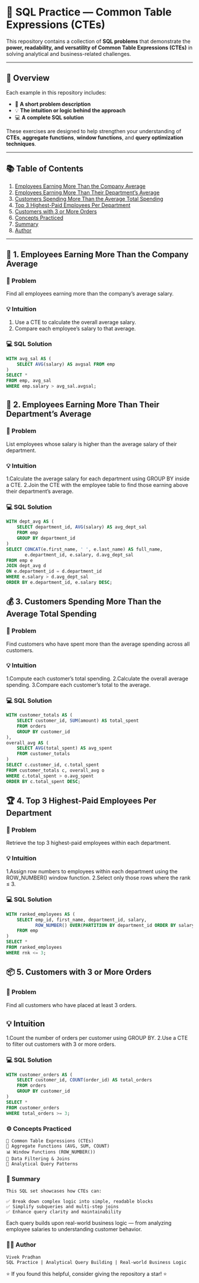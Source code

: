 # 🧩 SQL Practice — Common Table Expressions (CTEs)

This repository contains a collection of **SQL problems** that demonstrate the **power, readability, and versatility of Common Table Expressions (CTEs)** in solving analytical and business-related challenges.

---

## 📘 Overview

Each example in this repository includes:
- 📝 **A short problem description**
- 💡 **The intuition or logic behind the approach**
- 💻 **A complete SQL solution**

These exercises are designed to help strengthen your understanding of **CTEs**, **aggregate functions**, **window functions**, and **query optimization techniques**.

---

## 📚 Table of Contents

1. [Employees Earning More Than the Company Average](#-1-employees-earning-more-than-the-company-average)
2. [Employees Earning More Than Their Department’s Average](#-2-employees-earning-more-than-their-departments-average)
3. [Customers Spending More Than the Average Total Spending](#-3-customers-spending-more-than-the-average-total-spending)
4. [Top 3 Highest-Paid Employees Per Department](#-4-top-3-highest-paid-employees-per-department)
5. [Customers with 3 or More Orders](#-5-customers-with-3-or-more-orders)
6. [Concepts Practiced](#️-concepts-practiced)
7. [Summary](#-summary)
8. [Author](#-author)

---

## 🧠 1. Employees Earning More Than the Company Average

### 📝 Problem
Find all employees earning more than the company’s average salary.

### 💡 Intuition
1. Use a CTE to calculate the overall average salary.  
2. Compare each employee’s salary to that average.

### 💻 SQL Solution
```sql
WITH avg_sal AS (
    SELECT AVG(salary) AS avgsal FROM emp
)
SELECT * 
FROM emp, avg_sal 
WHERE emp.salary > avg_sal.avgsal;
```
## 🧭 2. Employees Earning More Than Their Department’s Average

### 📝 Problem
List employees whose salary is higher than the average salary of their department.

### 💡 Intuition
1.Calculate the average salary for each department using GROUP BY inside a CTE.
2.Join the CTE with the employee table to find those earning above their department’s average.

###  💻 SQL Solution
```sql
WITH dept_avg AS (
    SELECT department_id, AVG(salary) AS avg_dept_sal 
    FROM emp 
    GROUP BY department_id
)
SELECT CONCAT(e.first_name, ' ', e.last_name) AS full_name,
       e.department_id, e.salary, d.avg_dept_sal 
FROM emp e 
JOIN dept_avg d
ON e.department_id = d.department_id
WHERE e.salary > d.avg_dept_sal
ORDER BY e.department_id, e.salary DESC;
```
## 💰 3. Customers Spending More Than the Average Total Spending
### 📝 Problem
Find customers who have spent more than the average spending across all customers.

### 💡 Intuition
1.Compute each customer’s total spending.
2.Calculate the overall average spending.
3.Compare each customer’s total to the average.

### 💻 SQL Solution
```sql
WITH customer_totals AS (
    SELECT customer_id, SUM(amount) AS total_spent
    FROM orders
    GROUP BY customer_id
),
overall_avg AS (
    SELECT AVG(total_spent) AS avg_spent
    FROM customer_totals
)
SELECT c.customer_id, c.total_spent
FROM customer_totals c, overall_avg o
WHERE c.total_spent > o.avg_spent
ORDER BY c.total_spent DESC;
```
## 🏆 4. Top 3 Highest-Paid Employees Per Department

### 📝 Problem
Retrieve the top 3 highest-paid employees within each department.

### 💡 Intuition
1.Assign row numbers to employees within each department using the ROW_NUMBER() window function.
2.Select only those rows where the rank ≤ 3.

### 💻 SQL Solution
```sql
WITH ranked_employees AS (
    SELECT emp_id, first_name, department_id, salary,
           ROW_NUMBER() OVER(PARTITION BY department_id ORDER BY salary DESC) AS rnk
    FROM emp
)
SELECT * 
FROM ranked_employees 
WHERE rnk <= 3;
```
## 📦 5. Customers with 3 or More Orders
### 📝 Problem
Find all customers who have placed at least 3 orders.

## 💡 Intuition
1.Count the number of orders per customer using GROUP BY.
2.Use a CTE to filter out customers with 3 or more orders.

### 💻 SQL Solution
```sql
WITH customer_orders AS (
    SELECT customer_id, COUNT(order_id) AS total_orders 
    FROM orders 
    GROUP BY customer_id
)
SELECT * 
FROM customer_orders 
WHERE total_orders >= 3;
```
### ⚙️ Concepts Practiced

    🧩 Common Table Expressions (CTEs)
    🧮 Aggregate Functions (AVG, SUM, COUNT)
    📊 Window Functions (ROW_NUMBER())
    🔗 Data Filtering & Joins
    🧠 Analytical Query Patterns

### 🧾 Summary

    This SQL set showcases how CTEs can:

    ✅ Break down complex logic into simple, readable blocks
    ✅ Simplify subqueries and multi-step joins
    ✅ Enhance query clarity and maintainability

Each query builds upon real-world business logic — from analyzing employee salaries to understanding customer behavior.

### 👨‍💻 Author
    Vivek Pradhan
    SQL Practice | Analytical Query Building | Real-world Business Logic

⭐ If you found this helpful, consider giving the repository a star! ⭐
